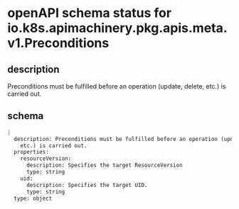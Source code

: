 # openAPI schema status for io.k8s.apimachinery.pkg.apis.meta.v1.Preconditions

## description

Preconditions must be fulfilled before an operation (update, delete, etc.) is carried out.

## schema

```yaml
|
  description: Preconditions must be fulfilled before an operation (update, delete,
    etc.) is carried out.
  properties:
    resourceVersion:
      description: Specifies the target ResourceVersion
      type: string
    uid:
      description: Specifies the target UID.
      type: string
  type: object

```

